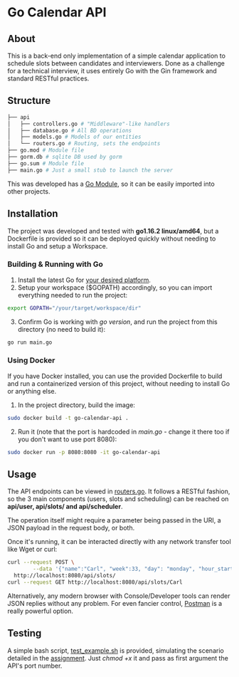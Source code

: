 # Go Calendar API

## About
This is a back-end only implementation of a simple calendar application to schedule slots between candidates and interviewers. Done as a challenge for a technical interview, it uses entirely Go with the Gin framework and standard RESTful practices.

## Structure
```bash
├── api
│   ├── controllers.go # "Middleware"-like handlers
│   ├── database.go # All BD operations
│   ├── models.go # Models of our entities
│   └── routers.go # Routing, sets the endpoints
├── go.mod # Module file
├── gorm.db # sqlite DB used by gorm
├── go.sum # Module file
├── main.go # Just a small stub to launch the server
```

This was developed has a [Go Module](https://golang.org/ref/mod), so it can be easily imported into other projects.

## Installation
The project was developed and tested with **go1.16.2 linux/amd64**, but a Dockerfile is provided so it can be deployed quickly without needing to install Go and setup a Workspace.
### Building & Running with Go
1) Install the latest Go for [your desired platform](https://golang.org/doc/install).
2) Setup your workspace ($GOPATH) accordingly, so you can import everything needed to run the project:
```bash
export GOPATH="/your/target/workspace/dir"
```
3) Confirm Go is working with _go version_, and run the project from this directory (no need to build it):
```bash
go run main.go
```
### Using Docker
If you have Docker installed, you can use the provided Dockerfile to build and run a containerized version of this project, without needing to install Go or anything else.

1) In the project directory, build the image:
```bash
sudo docker build -t go-calendar-api .
```
2) Run it (note that the port is hardcoded in _main.go_ - change it there too if you don't want to use port 8080):
```bash
sudo docker run -p 8080:8080 -it go-calendar-api
```
## Usage
The API endpoints can be viewed in [routers.go](api/routers.go). It follows a RESTful fashion, so the 3 main components (users, slots and scheduling) can be reached on **api/user, api/slots/ and api/scheduler**.

The operation itself might require a parameter being passed in the URI, a JSON payload in the request body, or both.

Once it's running, it can be interacted directly with any network transfer tool like Wget or curl:
```bash
curl --request POST \
        --data '{"name":"Carl", "week":33, "day": "monday", "hour_start":9, "hour_end":10}' \
  http://localhost:8080/api/slots/
curl --request GET http://localhost:8080/api/slots/Carl
```
Alternatively, any modern browser with Console/Developer tools can render JSON replies without any problem. For even fancier control, [Postman](https://www.postman.com/) is a really powerful option.
## Testing
A simple bash script, [test_example.sh](test_example.sh) is provided, simulating the scenario detailed in the [assignment](docs/assignment.md). Just _chmod +x_ it and pass as first argument the API's port number.